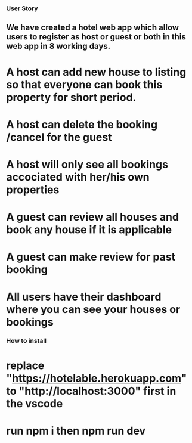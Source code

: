 ### User Story

## We have created a hotel web app which allow users to register as host or guest or both in this web app in 8 working days.

# A host can add new house to listing so that everyone can book this property for short period.

# A host can delete the booking /cancel for the guest

# A host will only see all bookings accociated with her/his own properties

# A guest can review all houses and book any house if it is applicable

# A guest can make review for past booking

# All users have their dashboard where you can see your houses or bookings

### How to install

# replace "https://hotelable.herokuapp.com" to "http://localhost:3000" first in the vscode

# run npm i then npm run dev
